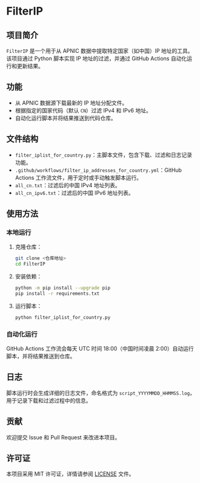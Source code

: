 # FilterIP

## 项目简介

`FilterIP` 是一个用于从 APNIC 数据中提取特定国家（如中国）IP 地址的工具。该项目通过 Python 脚本实现 IP 地址的过滤，并通过 GitHub Actions 自动化运行和更新结果。

## 功能

- 从 APNIC 数据源下载最新的 IP 地址分配文件。
- 根据指定的国家代码（默认 `CN`）过滤 IPv4 和 IPv6 地址。
- 自动化运行脚本并将结果推送到代码仓库。

## 文件结构

- `filter_iplist_for_country.py`：主脚本文件，包含下载、过滤和日志记录功能。
- `.github/workflows/filter_ip_addresses_for_country.yml`：GitHub Actions 工作流文件，用于定时或手动触发脚本运行。
- `all_cn.txt`：过滤后的中国 IPv4 地址列表。
- `all_cn_ipv6.txt`：过滤后的中国 IPv6 地址列表。

## 使用方法

### 本地运行

1. 克隆仓库：
   ```bash
   git clone <仓库地址>
   cd FilterIP
   ```

2. 安装依赖：
   ```bash
   python -m pip install --upgrade pip
   pip install -r requirements.txt
   ```

3. 运行脚本：
   ```bash
   python filter_iplist_for_country.py
   ```

### 自动化运行

GitHub Actions 工作流会每天 UTC 时间 18:00（中国时间凌晨 2:00）自动运行脚本，并将结果推送到仓库。

## 日志

脚本运行时会生成详细的日志文件，命名格式为 `script_YYYYMMDD_HHMMSS.log`，用于记录下载和过滤过程中的信息。

## 贡献

欢迎提交 Issue 和 Pull Request 来改进本项目。

## 许可证

本项目采用 MIT 许可证，详情请参阅 [LICENSE](LICENSE) 文件。
